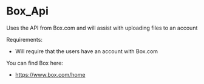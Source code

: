 # Box_Api
Uses the API from Box.com and will assist with uploading files to an account 

Requirements:
 - Will require that the users have an account with Box.com


You can find Box here:
 - https://www.box.com/home
